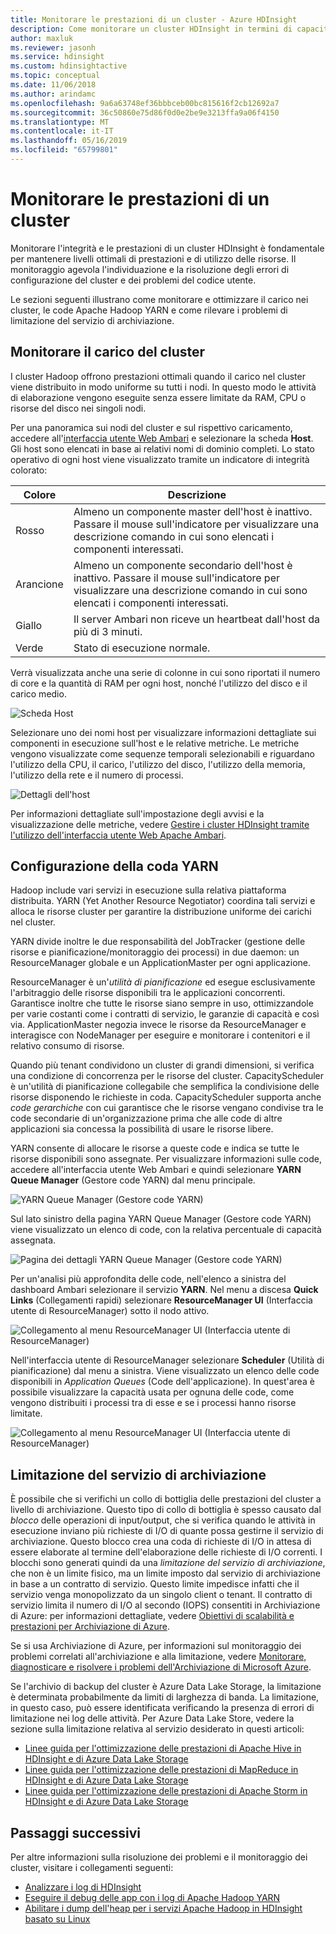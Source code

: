 ```yaml
---
title: Monitorare le prestazioni di un cluster - Azure HDInsight
description: Come monitorare un cluster HDInsight in termini di capacità e prestazioni.
author: maxluk
ms.reviewer: jasonh
ms.service: hdinsight
ms.custom: hdinsightactive
ms.topic: conceptual
ms.date: 11/06/2018
ms.author: arindamc
ms.openlocfilehash: 9a6a63748ef36bbbceb00bc815616f2cb12692a7
ms.sourcegitcommit: 36c50860e75d86f0d0e2be9e3213ffa9a06f4150
ms.translationtype: MT
ms.contentlocale: it-IT
ms.lasthandoff: 05/16/2019
ms.locfileid: "65799801"
---
```

# <a name="monitor-cluster-performance"></a>Monitorare le prestazioni di un cluster

Monitorare l'integrità e le prestazioni di un cluster HDInsight è fondamentale per mantenere livelli ottimali di prestazioni e di utilizzo delle risorse. Il monitoraggio agevola l'individuazione e la risoluzione degli errori di configurazione del cluster e dei problemi del codice utente.

Le sezioni seguenti illustrano come monitorare e ottimizzare il carico nei cluster, le code Apache Hadoop YARN e come rilevare i problemi di limitazione del servizio di archiviazione.

## <a name="monitor-cluster-load"></a>Monitorare il carico del cluster

I cluster Hadoop offrono prestazioni ottimali quando il carico nel cluster viene distribuito in modo uniforme su tutti i nodi. In questo modo le attività di elaborazione vengono eseguite senza essere limitate da RAM, CPU o risorse del disco nei singoli nodi.

Per una panoramica sui nodi del cluster e sul rispettivo caricamento, accedere all'[interfaccia utente Web Ambari](hdinsight-hadoop-manage-ambari.md) e selezionare la scheda **Host**. Gli host sono elencati in base ai relativi nomi di dominio completi. Lo stato operativo di ogni host viene visualizzato tramite un indicatore di integrità colorato:

| Colore | Descrizione |
| --- | --- |
| Rosso | Almeno un componente master dell'host è inattivo. Passare il mouse sull'indicatore per visualizzare una descrizione comando in cui sono elencati i componenti interessati. |
| Arancione | Almeno un componente secondario dell'host è inattivo. Passare il mouse sull'indicatore per visualizzare una descrizione comando in cui sono elencati i componenti interessati. |
| Giallo | Il server Ambari non riceve un heartbeat dall'host da più di 3 minuti. |
| Verde | Stato di esecuzione normale. |

Verrà visualizzata anche una serie di colonne in cui sono riportati il numero di core e la quantità di RAM per ogni host, nonché l'utilizzo del disco e il carico medio.

![Scheda Host](./media/hdinsight-key-scenarios-to-monitor/hosts-tab.png)

Selezionare uno dei nomi host per visualizzare informazioni dettagliate sui componenti in esecuzione sull'host e le relative metriche. Le metriche vengono visualizzate come sequenze temporali selezionabili e riguardano l'utilizzo della CPU, il carico, l'utilizzo del disco, l'utilizzo della memoria, l'utilizzo della rete e il numero di processi.

![Dettagli dell'host](./media/hdinsight-key-scenarios-to-monitor/host-details.png)

Per informazioni dettagliate sull'impostazione degli avvisi e la visualizzazione delle metriche, vedere [Gestire i cluster HDInsight tramite l'utilizzo dell'interfaccia utente Web Apache Ambari](hdinsight-hadoop-manage-ambari.md).

## <a name="yarn-queue-configuration"></a>Configurazione della coda YARN

Hadoop include vari servizi in esecuzione sulla relativa piattaforma distribuita. YARN (Yet Another Resource Negotiator) coordina tali servizi e alloca le risorse cluster per garantire la distribuzione uniforme dei carichi nel cluster.

YARN divide inoltre le due responsabilità del JobTracker (gestione delle risorse e pianificazione/monitoraggio dei processi) in due daemon: un ResourceManager globale e un ApplicationMaster per ogni applicazione.

ResourceManager è un'*utilità di pianificazione* ed esegue esclusivamente l'arbitraggio delle risorse disponibili tra le applicazioni concorrenti. Garantisce inoltre che tutte le risorse siano sempre in uso, ottimizzandole per varie costanti come i contratti di servizio, le garanzie di capacità e così via. ApplicationMaster negozia invece le risorse da ResourceManager e interagisce con NodeManager per eseguire e monitorare i contenitori e il relativo consumo di risorse.

Quando più tenant condividono un cluster di grandi dimensioni, si verifica una condizione di concorrenza per le risorse del cluster. CapacityScheduler è un'utilità di pianificazione collegabile che semplifica la condivisione delle risorse disponendo le richieste in coda. CapacityScheduler supporta anche *code gerarchiche* con cui garantisce che le risorse vengano condivise tra le code secondarie di un'organizzazione prima che alle code di altre applicazioni sia concessa la possibilità di usare le risorse libere.

YARN consente di allocare le risorse a queste code e indica se tutte le risorse disponibili sono assegnate. Per visualizzare informazioni sulle code, accedere all'interfaccia utente Web Ambari e quindi selezionare **YARN Queue Manager** (Gestore code YARN) dal menu principale.

![YARN Queue Manager (Gestore code YARN)](./media/hdinsight-key-scenarios-to-monitor/yarn-queue-manager.png)

Sul lato sinistro della pagina YARN Queue Manager (Gestore code YARN) viene visualizzato un elenco di code, con la relativa percentuale di capacità assegnata.

![Pagina dei dettagli YARN Queue Manager (Gestore code YARN)](./media/hdinsight-key-scenarios-to-monitor/yarn-queue-manager-details.png)

Per un'analisi più approfondita delle code, nell'elenco a sinistra del dashboard Ambari selezionare il servizio **YARN**. Nel menu a discesa **Quick Links** (Collegamenti rapidi) selezionare **ResourceManager UI** (Interfaccia utente di ResourceManager) sotto il nodo attivo.

![Collegamento al menu ResourceManager UI (Interfaccia utente di ResourceManager)](./media/hdinsight-key-scenarios-to-monitor/resource-manager-ui-menu.png)

Nell'interfaccia utente di ResourceManager selezionare **Scheduler** (Utilità di pianificazione) dal menu a sinistra. Viene visualizzato un elenco delle code disponibili in *Application Queues* (Code dell'applicazione). In quest'area è possibile visualizzare la capacità usata per ognuna delle code, come vengono distribuiti i processi tra di esse e se i processi hanno risorse limitate.

![Collegamento al menu ResourceManager UI (Interfaccia utente di ResourceManager)](./media/hdinsight-key-scenarios-to-monitor/resource-manager-ui.png)

## <a name="storage-throttling"></a>Limitazione del servizio di archiviazione

È possibile che si verifichi un collo di bottiglia delle prestazioni del cluster a livello di archiviazione. Questo tipo di collo di bottiglia è spesso causato dal *blocco* delle operazioni di input/output, che si verifica quando le attività in esecuzione inviano più richieste di I/O di quante possa gestirne il servizio di archiviazione. Questo blocco crea una coda di richieste di I/O in attesa di essere elaborate al termine dell'elaborazione delle richieste di I/O correnti. I blocchi sono generati quindi da una *limitazione del servizio di archiviazione*, che non è un limite fisico, ma un limite imposto dal servizio di archiviazione in base a un contratto di servizio. Questo limite impedisce infatti che il servizio venga monopolizzato da un singolo client o tenant. Il contratto di servizio limita il numero di I/O al secondo (IOPS) consentiti in Archiviazione di Azure: per informazioni dettagliate, vedere [Obiettivi di scalabilità e prestazioni per Archiviazione di Azure](https://docs.microsoft.com/azure/storage/storage-scalability-targets).

Se si usa Archiviazione di Azure, per informazioni sul monitoraggio dei problemi correlati all'archiviazione e alla limitazione, vedere [Monitorare, diagnosticare e risolvere i problemi dell'Archiviazione di Microsoft Azure](https://docs.microsoft.com/azure/storage/storage-monitoring-diagnosing-troubleshooting).

Se l'archivio di backup del cluster è Azure Data Lake Storage, la limitazione è determinata probabilmente da limiti di larghezza di banda. La limitazione, in questo caso, può essere identificata verificando la presenza di errori di limitazione nei log delle attività. Per Azure Data Lake Store, vedere la sezione sulla limitazione relativa al servizio desiderato in questi articoli:

* [Linee guida per l'ottimizzazione delle prestazioni di Apache Hive in HDInsight e di Azure Data Lake Storage](../data-lake-store/data-lake-store-performance-tuning-hive.md)
* [Linee guida per l'ottimizzazione delle prestazioni di MapReduce in HDInsight e di Azure Data Lake Storage](../data-lake-store/data-lake-store-performance-tuning-mapreduce.md)
* [Linee guida per l'ottimizzazione delle prestazioni di Apache Storm in HDInsight e di Azure Data Lake Storage](../data-lake-store/data-lake-store-performance-tuning-storm.md)

## <a name="next-steps"></a>Passaggi successivi

Per altre informazioni sulla risoluzione dei problemi e il monitoraggio dei cluster, visitare i collegamenti seguenti:

* [Analizzare i log di HDInsight](hdinsight-debug-jobs.md)
* [Eseguire il debug delle app con i log di Apache Hadoop YARN](hdinsight-hadoop-access-yarn-app-logs-linux.md)
* [Abilitare i dump dell'heap per i servizi Apache Hadoop in HDInsight basato su Linux](hdinsight-hadoop-collect-debug-heap-dump-linux.md)

